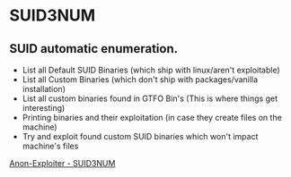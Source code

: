 # SUID3NUM
## SUID automatic enumeration.
- List all Default SUID Binaries (which ship with linux/aren't exploitable)
- List all Custom Binaries (which don't ship with packages/vanilla installation)
- List all custom binaries found in GTFO Bin's (This is where things get interesting)
- Printing binaries and their exploitation (in case they create files on the machine)
- Try and exploit found custom SUID binaries which won't impact machine's files

[Anon-Exploiter - SUID3NUM](https://github.com/Anon-Exploiter/SUID3NUM/tree/master)
